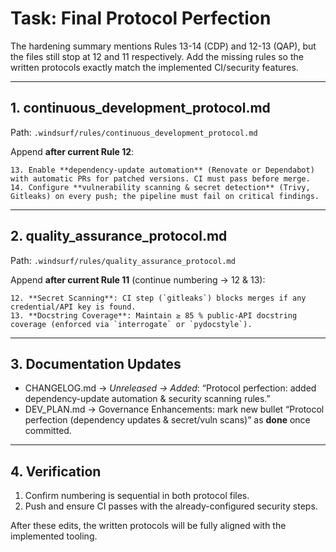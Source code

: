 # Task: Final Protocol Perfection

The hardening summary mentions Rules 13-14 (CDP) and 12-13 (QAP), but the files still stop at 12 and 11 respectively.  Add the missing rules so the written protocols exactly match the implemented CI/security features.

---
## 1. continuous_development_protocol.md  
Path: `.windsurf/rules/continuous_development_protocol.md`

Append **after current Rule 12**:

```
13. Enable **dependency-update automation** (Renovate or Dependabot) with automatic PRs for patched versions. CI must pass before merge.
14. Configure **vulnerability scanning & secret detection** (Trivy, Gitleaks) on every push; the pipeline must fail on critical findings.
```

---
## 2. quality_assurance_protocol.md  
Path: `.windsurf/rules/quality_assurance_protocol.md`

Append **after current Rule 11** (continue numbering → 12 & 13):

```
12. **Secret Scanning**: CI step (`gitleaks`) blocks merges if any credential/API key is found.
13. **Docstring Coverage**: Maintain ≥ 85 % public-API docstring coverage (enforced via `interrogate` or `pydocstyle`).
```

---
## 3. Documentation Updates
* CHANGELOG.md → *Unreleased → Added*: “Protocol perfection: added dependency-update automation & security scanning rules.”
* DEV_PLAN.md → Governance Enhancements: mark new bullet “Protocol perfection (dependency updates & secret/vuln scans)” as **done** once committed.

---
## 4. Verification
1. Confirm numbering is sequential in both protocol files.
2. Push and ensure CI passes with the already-configured security steps.

After these edits, the written protocols will be fully aligned with the implemented tooling.

